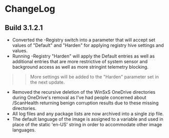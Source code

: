 # ChangeLog #

## Build 3.1.2.1 ##

- Converted the -Registry switch into a parameter that will accept set values of "Default" and "Harden" for applying registry hive settings and values.
- Running -Registry "Harden" will apply the Default entries as well as additional entries that are more restrictive of system sensor and background access as well as more stringint telemetry blocking.
>> More settings will be added to the "Harden" parameter set in the next update.
- Removed the recursive deletion of the WinSxS OneDrive directories during OneDrive's removal as I've had people concerned about /ScanHealth returning benign corruption results due to these missing directories.
- All log files and any package lists are now archived into a single zip file.
- The default language of the image is assigned to a variable and used in place of the static 'en-US' string in order to accommodate other image languages.